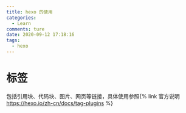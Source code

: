 ```yaml
---
title: hexo 的使用
categories:
  - Learn
comments: ture
date: 2020-09-12 17:18:16
tags: 
  - hexo
---
```



# 标签
包括引用块、代码块、图片、网页等链接，具体使用参照{% link 官方说明 https://hexo.io/zh-cn/docs/tag-plugins %}

